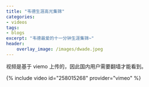 ```yaml
---
title: "韦德生涯高光集锦"
categories:
- videos
tags:
- blogs
excerpt: "韦德最爱的十一分钟生涯集锦~"
header:
    overlay_image: /images/dwade.jpeg
---
```




视频是基于 viemo 上传的，因此国内用户需要翻墙才能看到。



{% include video id="258015268" provider="vimeo" %}